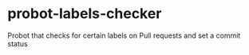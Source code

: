 # probot-labels-checker
Probot that checks for certain labels on Pull requests and set a commit status
